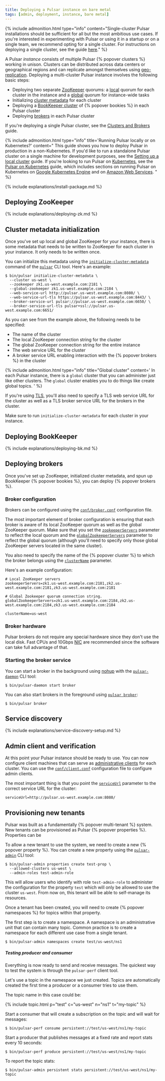 ```yaml
---
title: Deploying a Pulsar instance on bare metal
tags: [admin, deployment, instance, bare metal]
---
```


<!--

    Licensed to the Apache Software Foundation (ASF) under one
    or more contributor license agreements.  See the NOTICE file
    distributed with this work for additional information
    regarding copyright ownership.  The ASF licenses this file
    to you under the Apache License, Version 2.0 (the
    "License"); you may not use this file except in compliance
    with the License.  You may obtain a copy of the License at

      http://www.apache.org/licenses/LICENSE-2.0

    Unless required by applicable law or agreed to in writing,
    software distributed under the License is distributed on an
    "AS IS" BASIS, WITHOUT WARRANTIES OR CONDITIONS OF ANY
    KIND, either express or implied.  See the License for the
    specific language governing permissions and limitations
    under the License.

-->

{% include admonition.html type="info"
  content="Single-cluster Pulsar installations should be sufficient for all but the most ambitious use cases. If you're interested in experimenting with Pulsar or using it in a startup or on a single team, we recommend opting for a single cluster. For instructions on deploying a single cluster, see the guide [here](../cluster)." %}

A Pulsar *instance* consists of multiple Pulsar {% popover clusters %} working in unison. Clusters can be distributed across data centers or geographical regions and can replicate amongst themselves using [geo-replication](../../admin/GeoReplication). Deploying a multi-cluster Pulsar instance involves the following basic steps:

* Deploying two separate [ZooKeeper](#deploying-zookeeper) quorums: a [local](#deploying-local-zookeeper) quorum for each cluster in the instance and a [global](#deploying-global-zookeeper) quorum for instance-wide tasks
* Initializing [cluster metadata](#cluster-metadata-initialization) for each cluster
* Deploying a [BookKeeper cluster](#deploying-bookkeeper) of {% popover bookies %} in each Pulsar cluster
* Deploying [brokers](#deploying-brokers) in each Pulsar cluster

If you're deploying a single Pulsar cluster, see the [Clusters and Brokers](../../getting-started/LocalCluster#starting-the-cluster) guide.

{% include admonition.html type="info" title='Running Pulsar locally or on Kubernetes?' content="
This guide shows you how to deploy Pulsar in production in a non-Kubernetes. If you'd like to run a standalone Pulsar cluster on a single machine for development purposes, see the [Setting up a local cluster](../../getting-started/LocalCluster) guide. If you're looking to run Pulsar on [Kubernetes](https://kubernetes.io), see the [Pulsar on Kubernetes](../Kubernetes) guide, which includes sections on running Pulsar on Kubernetes on [Google Kubernetes Engine](../Kubernetes#pulsar-on-google-kubernetes-engine) and on [Amazon Web Services](../Kubernetes#pulsar-on-amazon-web-services).
" %}

{% include explanations/install-package.md %}

## Deploying ZooKeeper

{% include explanations/deploying-zk.md %}

## Cluster metadata initialization

Once you've set up local and global ZooKeeper for your instance, there is some metadata that needs to be written to ZooKeeper for each cluster in your instance. It only needs to be written once.

You can initialize this metadata using the [`initialize-cluster-metadata`](../../reference/CliTools#pulsar-initialize-cluster-metadata) command of the [`pulsar`](../../reference/CliTools#pulsar) CLI tool. Here's an example:

```shell
$ bin/pulsar initialize-cluster-metadata \
  --cluster us-west \
  --zookeeper zk1.us-west.example.com:2181 \
  --global-zookeeper zk1.us-west.example.com:2184 \
  --web-service-url http://pulsar.us-west.example.com:8080/ \
  --web-service-url-tls https://pulsar.us-west.example.com:8443/ \
  --broker-service-url pulsar://pulsar.us-west.example.com:6650/ \
  --broker-service-url-tls pulsar+ssl://pulsar.us-west.example.com:6651/
```

As you can see from the example above, the following needs to be specified:

* The name of the cluster
* The local ZooKeeper connection string for the cluster
* The global ZooKeeper connection string for the entire instance
* The web service URL for the cluster
* A broker service URL enabling interaction with the {% popover brokers %} in the cluster

{% include admonition.html type="info" title="Global cluster" content='
In each Pulsar instance, there is a `global` cluster that you can administer just like other clusters. The `global` cluster enables you to do things like create global topics.
' %}

If you're using [TLS](../../admin/Authz#tls-client-auth), you'll also need to specify a TLS web service URL for the cluster as well as a TLS broker service URL for the brokers in the cluster.

Make sure to run `initialize-cluster-metadata` for each cluster in your instance.

## Deploying BookKeeper

{% include explanations/deploying-bk.md %}

## Deploying brokers

Once you've set up ZooKeeper, initialized cluster metadata, and spun up BookKeeper {% popover bookies %}, you can deploy {% popover brokers %}.

### Broker configuration

Brokers can be configured using the [`conf/broker.conf`](../../reference/Configuration#broker) configuration file.

The most important element of broker configuration is ensuring that each broker is aware of its local ZooKeeper quorum as well as the global ZooKeeper quorum. Make sure that you set the [`zookeeperServers`](../../reference/Configuration#broker-zookeeperServers) parameter to reflect the local quorum and the [`globalZookeeperServers`](../../reference/Configuration#broker-globalZookeeperServers) parameter to reflect the global quorum (although you'll need to specify only those global ZooKeeper servers located in the same cluster).

You also need to specify the name of the {% popover cluster %} to which the broker belongs using the [`clusterName`](../../reference/Configuration#broker-clusterName) parameter.

Here's an example configuration:

```properties
# Local ZooKeeper servers
zookeeperServers=zk1.us-west.example.com:2181,zk2.us-west.example.com:2181,zk3.us-west.example.com:2181

# Global Zookeeper quorum connection string.
globalZookeeperServers=zk1.us-west.example.com:2184,zk2.us-west.example.com:2184,zk3.us-west.example.com:2184

clusterName=us-west
```

### Broker hardware

Pulsar brokers do not require any special hardware since they don't use the local disk. Fast CPUs and 10Gbps [NIC](https://en.wikipedia.org/wiki/Network_interface_controller) are recommended since the software can take full advantage of that.

### Starting the broker service

You can start a broker in the background using [nohup](https://en.wikipedia.org/wiki/Nohup) with the [`pulsar-daemon`](../../reference/CliTools#pulsar-daemon) CLI tool:

```shell
$ bin/pulsar-daemon start broker
```

You can also start brokers in the foreground using [`pulsar broker`](../../reference/CliTools#pulsar-broker):

```shell
$ bin/pulsar broker
```

## Service discovery

{% include explanations/service-discovery-setup.md %}

## Admin client and verification

At this point your Pulsar instance should be ready to use. You can now configure client machines that can serve as [administrative clients](../../admin-api/overview) for each cluster. You can use the [`conf/client.conf`](../../reference/Configuration#client) configuration file to configure admin clients.

The most important thing is that you point the [`serviceUrl`](../../reference/Configuration#client-serviceUrl) parameter to the correct service URL for the cluster:

```properties
serviceUrl=http://pulsar.us-west.example.com:8080/
```

## Provisioning new tenants

Pulsar was built as a fundamentally {% popover multi-tenant %} system. New tenants can be provisioned as Pulsar {% popover properties %}. Properties can be

To allow a new tenant to use the system, we need to create a new {% popover property %}. You can create a new property using the [`pulsar-admin`](../../reference/CliTools#pulsar-admin-properties-create) CLI tool:

```shell
$ bin/pulsar-admin properties create test-prop \
  --allowed-clusters us-west \
  --admin-roles test-admin-role
```

This will allow users who identify with role `test-admin-role` to administer the configuration for the property `test` which will only be allowed to use the cluster `us-west`. From now on, this tenant will be able to self-manage its resources.

Once a tenant has been created, you will need to create {% popover namespaces %} for topics within that property.

The first step is to create a namespace. A namespace is an administrative unit
that can contain many topic. Common practice is to create a namespace for each
different use case from a single tenant.

```shell
$ bin/pulsar-admin namespaces create test/us-west/ns1
```

##### Testing producer and consumer

Everything is now ready to send and receive messages. The quickest way to test
the system is through the `pulsar-perf` client tool.

Let's use a topic in the namespace we just created. Topics are automatically
created the first time a producer or a consumer tries to use them.

The topic name in this case could be:

{% include topic.html p="test" c="us-west" n="ns1" t="my-topic" %}

Start a consumer that will create a subscription on the topic and will wait
for messages:

```shell
$ bin/pulsar-perf consume persistent://test/us-west/ns1/my-topic
```

Start a producer that publishes messages at a fixed rate and report stats every
10 seconds:

```shell
$ bin/pulsar-perf produce persistent://test/us-west/ns1/my-topic
```

To report the topic stats:

```shell
$ bin/pulsar-admin persistent stats persistent://test/us-west/ns1/my-topic
```
